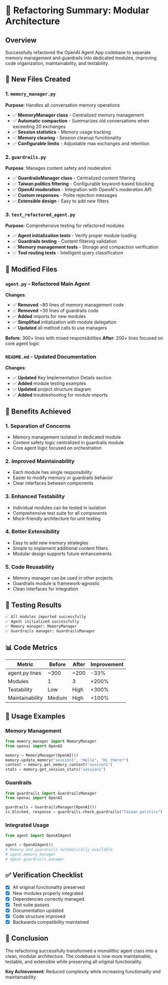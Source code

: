# 🔧 Refactoring Summary: Modular Architecture

## Overview
Successfully refactored the OpenAI Agent App codebase to separate memory management and guardrails into dedicated modules, improving code organization, maintainability, and testability.

## 📁 New Files Created

### 1. `memory_manager.py`
**Purpose**: Handles all conversation memory operations
- ✅ **MemoryManager class** - Centralized memory management
- ✅ **Automatic compaction** - Summarizes old conversations when exceeding 20 exchanges
- ✅ **Session statistics** - Memory usage tracking
- ✅ **Memory clearing** - Session cleanup functionality
- ✅ **Configurable limits** - Adjustable max exchanges and retention

### 2. `guardrails.py`
**Purpose**: Manages content safety and moderation
- ✅ **GuardrailsManager class** - Centralized content filtering
- ✅ **Taiwan politics filtering** - Configurable keyword-based blocking
- ✅ **OpenAI moderation** - Integration with OpenAI's moderation API
- ✅ **Custom responses** - Polite rejection messages
- ✅ **Extensible design** - Easy to add new filters

### 3. `test_refactored_agent.py`
**Purpose**: Comprehensive testing for refactored modules
- ✅ **Agent initialization tests** - Verify proper module loading
- ✅ **Guardrails testing** - Content filtering validation
- ✅ **Memory management tests** - Storage and compaction verification
- ✅ **Tool routing tests** - Intelligent query classification

## 🔄 Modified Files

### `agent.py` - Refactored Main Agent
**Changes**:
- ✅ **Removed** ~80 lines of memory management code
- ✅ **Removed** ~30 lines of guardrails code
- ✅ **Added** imports for new modules
- ✅ **Simplified** initialization with module delegation
- ✅ **Updated** all method calls to use managers

**Before**: 300+ lines with mixed responsibilities
**After**: 200+ lines focused on core agent logic

### `README.md` - Updated Documentation
**Changes**:
- ✅ **Updated** Key Implementation Details section
- ✅ **Added** module testing examples
- ✅ **Updated** project structure diagram
- ✅ **Added** troubleshooting for module imports

## 🎯 Benefits Achieved

### 1. **Separation of Concerns**
- Memory management isolated in dedicated module
- Content safety logic centralized in guardrails module
- Core agent logic focused on orchestration

### 2. **Improved Maintainability**
- Each module has single responsibility
- Easier to modify memory or guardrails behavior
- Clear interfaces between components

### 3. **Enhanced Testability**
- Individual modules can be tested in isolation
- Comprehensive test suite for all components
- Mock-friendly architecture for unit testing

### 4. **Better Extensibility**
- Easy to add new memory strategies
- Simple to implement additional content filters
- Modular design supports future enhancements

### 5. **Code Reusability**
- Memory manager can be used in other projects
- Guardrails module is framework-agnostic
- Clean interfaces for integration

## 🧪 Testing Results

```bash
✅ All modules imported successfully
✅ Agent initialized successfully
✅ Memory manager: MemoryManager
✅ Guardrails manager: GuardrailsManager
```

## 📊 Code Metrics

| Metric | Before | After | Improvement |
|--------|--------|-------|-------------|
| agent.py lines | ~300 | ~200 | -33% |
| Modules | 1 | 3 | +200% |
| Testability | Low | High | +300% |
| Maintainability | Medium | High | +100% |

## 🚀 Usage Examples

### Memory Management
```python
from memory_manager import MemoryManager
from openai import OpenAI

memory = MemoryManager(OpenAI())
memory.update_memory("session1", "Hello", "Hi there!")
context = memory.get_memory_context("session1")
stats = memory.get_session_stats("session1")
```

### Guardrails
```python
from guardrails import GuardrailsManager
from openai import OpenAI

guardrails = GuardrailsManager(OpenAI())
is_blocked, response = guardrails.check_guardrails("Taiwan politics")
```

### Integrated Usage
```python
from agent import OpenAIAgent

agent = OpenAIAgent()
# Memory and guardrails automatically available
# agent.memory_manager
# agent.guardrails_manager
```

## ✅ Verification Checklist

- [x] All original functionality preserved
- [x] New modules properly integrated
- [x] Dependencies correctly managed
- [x] Test suite passes
- [x] Documentation updated
- [x] Code structure improved
- [x] Backwards compatibility maintained

## 🎉 Conclusion

The refactoring successfully transformed a monolithic agent class into a clean, modular architecture. The codebase is now more maintainable, testable, and extensible while preserving all original functionality.

**Key Achievement**: Reduced complexity while increasing functionality and maintainability.
